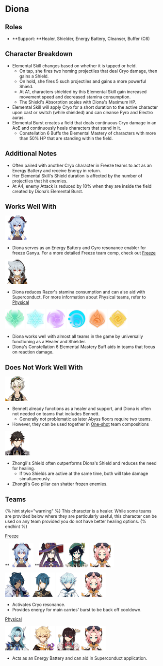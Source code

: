 # Diona

## Roles

* \*\*Support: \*\*Healer, Shielder, Energy Battery, Cleanser, Buffer (C6)

## **Character Breakdown**

* Elemental Skill changes based on whether it is tapped or held.
  * On tap, she fires two homing projectiles that deal Cryo damage, then gains a Shield.
  * On hold, she fires 5 such projectiles and gains a more powerful Shield.
  * At A1, characters shielded by this Elemental Skill gain increased movement speed and decreased stamina consumption.
  * The Shield's Absorption scales with Diona's Maximum HP.
* Elemental Skill will apply Cryo for a short duration to the active character upon cast or switch (while shielded) and can cleanse Pyro and Electro auras.
* Elemental Burst creates a field that deals continuous Cryo damage in an AoE and continuously heals characters that stand in it.
  * Constellation 6 Buffs the Elemental Mastery of characters with more than 50% HP that are standing within the field.

## **Additional Notes**

* Often paired with another Cryo character in Freeze teams to act as an Energy Battery and receive Energy in return.
* Her Elemental Skill's Shield duration is affected by the number of projectiles that hit enemies.
* At A4, enemy Attack is reduced by 10% when they are inside the field created by Diona’s Elemental Burst.

## **Works Well With**

![](../../.gitbook/assets/ui_avataricon_ganyu.png)

* Diona serves as an Energy Battery and Cyro resonance enabler for freeze Ganyu. For a more detailed Freeze team comp, check out [Freeze](../../teams/freeze.md)

![](../../.gitbook/assets/ui_avataricon_razor.png)

* Diona reduces Razor's stamina consumption and can also aid with Superconduct. For more information about Physical teams, refer to [Physical](../../teams/physical.md)

![](../../.gitbook/assets/element_anemo.webp) ![](../../.gitbook/assets/element_cryo.webp) ![](../../.gitbook/assets/element_electro.webp) ![](../../.gitbook/assets/element_hydro.webp) ![](../../.gitbook/assets/element_pyro.webp) ![](../../.gitbook/assets/element_geo.webp)

* Diona works well with almost all teams in the game by universally functioning as a Healer and Shielder.
* Diona's Constellation 6 Elemental Mastery Buff aids in teams that focus on reaction damage.

## **Does Not Work Well With**

![](../../.gitbook/assets/ui_avataricon_bennett.png)

* Bennett already functions as a healer and support, and Diona is often not needed on teams that includes Bennett.
  * Generally not problematic as later Abyss floors require two teams.
* However, they can be used together in [One-shot](../../teams/oneshot.md) team compositions

![](../../.gitbook/assets/ui_avataricon_zhongli.png)

* Zhongli's Shield often outperforms Diona's Shield and reduces the need for healing.
  * If two Shields are active at the same time, both will take damage simultaneously.
* Zhongli’s Geo pillar can shatter frozen enemies.

## Teams

{% hint style="warning" %}
This character is a healer. While some teams are provided below where they are particularly useful, this character can be used on any team provided you do not have better healing options.
{% endhint %}

[Freeze](../../teams/freeze.md)

\*\*![](../../.gitbook/assets/ui_avataricon_ganyu.png) \*\*![](../../.gitbook/assets/ui_avataricon_mona.png) ![](../../.gitbook/assets/ui_avataricon_venti.png) ![](../../.gitbook/assets/ui_avataricon_diona.png)

![](../../.gitbook/assets/ui_avataricon_kaeya.png) ![](../../.gitbook/assets/ui_avataricon_xingqiu.png) ![](../../.gitbook/assets/ui_avataricon_chongyun.png) ![](../../.gitbook/assets/ui_avataricon_diona.png)

* Activates Cryo resonance.
* Provides energy for main carries' burst to be back off cooldown.

[Physical](../../teams/physical.md)

![](../../.gitbook/assets/ui_avataricon_eula.png) ![](../../.gitbook/assets/UI_AvatarIcon_Aether_Electro.png) ![](../../.gitbook/assets/ui_avataricon_beidou.png) ![](../../.gitbook/assets/ui_avataricon_diona.png)

* Acts as an Energy Battery and can aid in Superconduct application.
